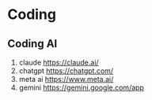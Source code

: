# Coding

## Coding AI

1. claude <https://claude.ai/>
2. chatgpt <https://chatgpt.com/>
3. meta ai <https://www.meta.ai/>
4. gemini <https://gemini.google.com/app>
